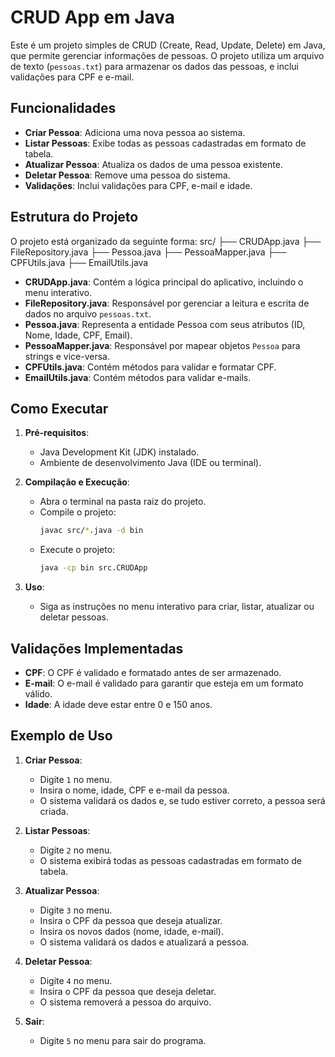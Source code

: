 # CRUD App em Java

Este é um projeto simples de CRUD (Create, Read, Update, Delete) em Java, que permite gerenciar informações de pessoas. O projeto utiliza um arquivo de texto (`pessoas.txt`) para armazenar os dados das pessoas, e inclui validações para CPF e e-mail.

## Funcionalidades

- **Criar Pessoa**: Adiciona uma nova pessoa ao sistema.
- **Listar Pessoas**: Exibe todas as pessoas cadastradas em formato de tabela.
- **Atualizar Pessoa**: Atualiza os dados de uma pessoa existente.
- **Deletar Pessoa**: Remove uma pessoa do sistema.
- **Validações**: Inclui validações para CPF, e-mail e idade.

## Estrutura do Projeto

O projeto está organizado da seguinte forma:
src/
├── CRUDApp.java
├── FileRepository.java
├── Pessoa.java
├── PessoaMapper.java
├── CPFUtils.java
├── EmailUtils.java

- **CRUDApp.java**: Contém a lógica principal do aplicativo, incluindo o menu interativo.
- **FileRepository.java**: Responsável por gerenciar a leitura e escrita de dados no arquivo `pessoas.txt`.
- **Pessoa.java**: Representa a entidade Pessoa com seus atributos (ID, Nome, Idade, CPF, Email).
- **PessoaMapper.java**: Responsável por mapear objetos `Pessoa` para strings e vice-versa.
- **CPFUtils.java**: Contém métodos para validar e formatar CPF.
- **EmailUtils.java**: Contém métodos para validar e-mails.

## Como Executar

1. **Pré-requisitos**:
   - Java Development Kit (JDK) instalado.
   - Ambiente de desenvolvimento Java (IDE ou terminal).

2. **Compilação e Execução**:
   - Abra o terminal na pasta raiz do projeto.
   - Compile o projeto:
     ```bash
     javac src/*.java -d bin
     ```
   - Execute o projeto:
     ```bash
     java -cp bin src.CRUDApp
     ```

3. **Uso**:
   - Siga as instruções no menu interativo para criar, listar, atualizar ou deletar pessoas.

## Validações Implementadas

- **CPF**: O CPF é validado e formatado antes de ser armazenado.
- **E-mail**: O e-mail é validado para garantir que esteja em um formato válido.
- **Idade**: A idade deve estar entre 0 e 150 anos.

## Exemplo de Uso

1. **Criar Pessoa**:
   - Digite `1` no menu.
   - Insira o nome, idade, CPF e e-mail da pessoa.
   - O sistema validará os dados e, se tudo estiver correto, a pessoa será criada.

2. **Listar Pessoas**:
   - Digite `2` no menu.
   - O sistema exibirá todas as pessoas cadastradas em formato de tabela.

3. **Atualizar Pessoa**:
   - Digite `3` no menu.
   - Insira o CPF da pessoa que deseja atualizar.
   - Insira os novos dados (nome, idade, e-mail).
   - O sistema validará os dados e atualizará a pessoa.

4. **Deletar Pessoa**:
   - Digite `4` no menu.
   - Insira o CPF da pessoa que deseja deletar.
   - O sistema removerá a pessoa do arquivo.

5. **Sair**:
   - Digite `5` no menu para sair do programa.
